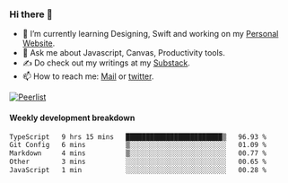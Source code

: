 ### Hi there 👋

- 🌱 I’m currently learning Designing, Swift and working on my [Personal Website](https://vaishak.de/).
- 💬 Ask me about Javascript, Canvas,  Productivity tools. 
- :writing_hand: Do check out my writings at my [Substack](https://kvaishak.substack.com/).
- 📫 How to reach me: [Mail](mailto:vaishak.kaippanchery@gmail.com) or [twitter](https://twitter.com/kvaishark).

[![Peerlist](https://github-readme-badge.peerlist.io/api/vaishak?style=plastic)](https://peerlist.io/vaishak)

#### Weekly development breakdown

<!--START_SECTION:waka-->

```txt
TypeScript   9 hrs 15 mins   ████████████████████████▒   96.93 %
Git Config   6 mins          ▒░░░░░░░░░░░░░░░░░░░░░░░░   01.09 %
Markdown     4 mins          ▒░░░░░░░░░░░░░░░░░░░░░░░░   00.77 %
Other        3 mins          ░░░░░░░░░░░░░░░░░░░░░░░░░   00.65 %
JavaScript   1 min           ░░░░░░░░░░░░░░░░░░░░░░░░░   00.28 %
```

<!--END_SECTION:waka-->
